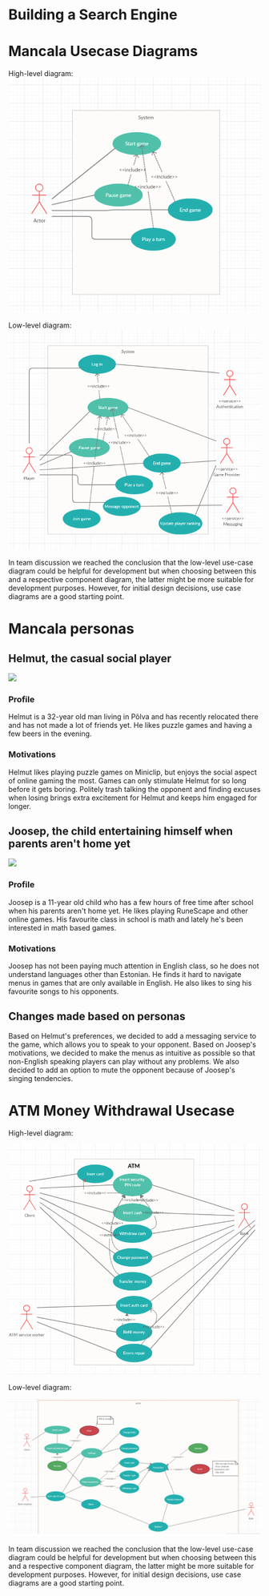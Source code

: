 # Building a Search Engine

# Mancala Usecase Diagrams

High-level diagram:
![image](images/lab5/lab5_mancala_highlevel.PNG)

Low-level diagram:
![image](images/lab5/lab5_mancala_lowlevel.PNG)

In team discussion we reached the conclusion that the low-level use-case diagram
could be helpful for development but when choosing between this and a
respective component diagram, the latter might be more suitable for development purposes.
However, for initial design decisions, use case diagrams are a good starting point.

# Mancala personas

## Helmut, the casual social player
<img src="https://i.pinimg.com/originals/c8/21/a9/c821a968366fbb604619476753e377f9.jpg" width="200" />

### Profile
Helmut is a 32-year old man living in Põlva and has recently relocated there and has not made a lot of friends yet. He likes puzzle games and having a few beers in the evening.
### Motivations
Helmut likes playing puzzle games on Miniclip, but enjoys the social aspect of online gaming the most. Games can only stimulate Helmut for so long before it gets boring. Politely trash talking the opponent and finding excuses when losing brings extra excitement for Helmut and keeps him engaged for longer.

## Joosep, the child entertaining himself when parents aren't home yet
<img src="https://cdn.onebauer.media/one/media/5d4b/ec2e/e091/dba7/778b/160f/home-alone-again.jpg?quality=50&width=1800&ratio=16-9&resizeStyle=aspectfill&format=jpg" width="200" />

### Profile
Joosep is a 11-year old child who has a few hours of free time after school when his parents aren't home yet. He likes playing RuneScape and other online games. His favourite class in school is math and lately he's been interested in math based games.
### Motivations
Joosep has not been paying much attention in English class, so he does not understand languages other than Estonian. He finds it hard to navigate menus in games that are only available in English. He also likes to sing his favourite songs to his opponents.

## Changes made based on personas
Based on Helmut's preferences, we decided to add a messaging service to the game, which allows you to speak to your opponent. Based on Joosep's motivations, we decided to make the menus as intuitive as possible so that non-English speaking players can play without any problems. We also decided to add an option to mute the opponent because of Joosep's singing tendencies. 

# ATM Money Withdrawal Usecase

High-level diagram: 

![image](images/lab5/lab_5_ATM_highlevel.png)

Low-level diagram:

![image](images/lab5/lab_5_ATM_lowlevel.png)

In team discussion we reached the conclusion that the low-level use-case diagram
could be helpful for development but when choosing between this and a
respective component diagram, the latter might be more suitable for development purposes.
However, for initial design decisions, use case diagrams are a good starting point.